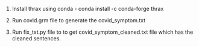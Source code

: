 1) Install thrax using conda - conda install -c conda-forge thrax

2) Run covid.grm file to generate the covid_symptom.txt

3) Run fix_txt.py file to to get covid_symptom_cleaned.txt file which has the cleaned sentences.
